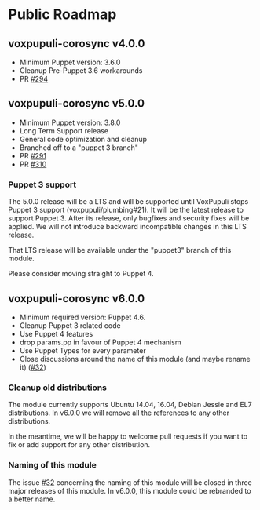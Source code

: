 # Public Roadmap

## voxpupuli-corosync v4.0.0

- Minimum Puppet version: 3.6.0
- Cleanup Pre-Puppet 3.6 workarounds
- PR [#294](https://github.com/voxpupuli/puppet-corosync/pull/294)

## voxpupuli-corosync v5.0.0

- Minimum Puppet version: 3.8.0
- Long Term Support release
- General code optimization and cleanup
- Branched off to a "puppet 3 branch"
- PR [#291](https://github.com/voxpupuli/puppet-corosync/pull/291)
- PR [#310](https://github.com/voxpupuli/puppet-corosync/pull/310)

### Puppet 3 support

The 5.0.0 release will be a LTS and will be supported until VoxPupuli stops
Puppet 3 support (voxpupuli/plumbing#21). It will be the latest release to
support Puppet 3. After its release, only bugfixes and security fixes will be
applied. We will not introduce backward incompatible changes in this LTS
release.

That LTS release will be available under the "puppet3" branch of this module.

Please consider moving straight to Puppet 4.

## voxpupuli-corosync v6.0.0

- Minimum required version: Puppet 4.6.
- Cleanup Puppet 3 related code
- Use Puppet 4 features
- drop params.pp in favour of Puppet 4 mechanism
- Use Puppet Types for every parameter
- Close discussions around the name of this module (and maybe rename it)
  ([#32](https://github.com/voxpupuli/puppet-corosync/issues/32))

### Cleanup old distributions

The module currently supports Ubuntu 14.04, 16.04, Debian Jessie and EL7
distributions. In v6.0.0 we will remove all the references to any other
distributions.

In the meantime, we will be happy to welcome pull requests if you want to fix
or add support for any other distribution.

### Naming of this module

The issue [#32](https://github.com/voxpupuli/puppet-corosync/issues/32)
concerning the naming of this module will be closed in three major releases
of this module. In v6.0.0, this module could be rebranded to a better name.

